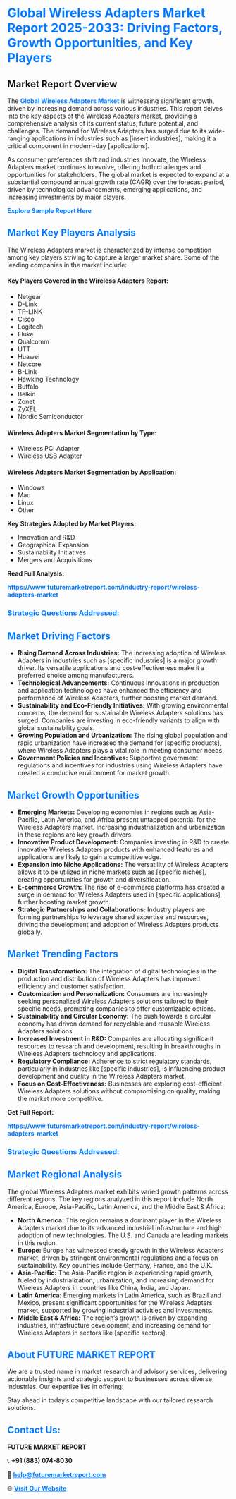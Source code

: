 <h1 style="color: #007BFF;">Global Wireless Adapters Market Report 2025-2033: Driving Factors, Growth Opportunities, and Key Players</h1>

<section id="overview">
<h2>Market Report Overview</h2>
<p>The <a href="https://www.futuremarketreport.com/industry-report/wireless-adapters-market" style="color: #007BFF; text-decoration: none;"><strong>Global Wireless Adapters Market</strong></a> is witnessing significant growth, driven by increasing demand across various industries. This report delves into the key aspects of the Wireless Adapters market, providing a comprehensive analysis of its current status, future potential, and challenges. The demand for Wireless Adapters has surged due to its wide-ranging applications in industries such as [insert industries], making it a critical component in modern-day [applications].</p>
<p>As consumer preferences shift and industries innovate, the Wireless Adapters market continues to evolve, offering both challenges and opportunities for stakeholders. The global market is expected to expand at a substantial compound annual growth rate (CAGR) over the forecast period, driven by technological advancements, emerging applications, and increasing investments by major players.</p>
</section>

<section id="overview">
<p><a href="https://www.futuremarketreport.com/request-sample/reportId=82609" style="color: #007BFF; text-decoration: none;"><strong>Explore Sample Report Here</strong></a></p>
</section>

<section id="key-players">
<h2 style="color: #007BFF;">Market Key Players Analysis</h2>
<p>The Wireless Adapters market is characterized by intense competition among key players striving to capture a larger market share. Some of the leading companies in the market include:</p>
<h4>Key Players Covered in the Wireless Adapters Report:</h4>
<ul><li>Netgear</li><li>D-Link</li><li>TP-LINK</li><li>Cisco</li><li>Logitech</li><li>Fluke</li><li>Qualcomm</li><li>UTT</li><li>Huawei</li><li>Netcore</li><li>B-Link</li><li>Hawking Technology</li><li>Buffalo</li><li>Belkin</li><li>Zonet</li><li>ZyXEL</li><li>Nordic Semiconductor</li></ul>
<h4>Wireless Adapters Market Segmentation by Type:</h4>
<ul><li>Wireless PCI Adapter</li><li>Wireless USB Adapter</li></ul>

<h4>Wireless Adapters Market Segmentation by Application:</h4>
<ul><li>Windows</li><li>Mac</li><li>Linux</li><li>Other</li></ul>
<p><strong>Key Strategies Adopted by Market Players:</strong></p>
<ul>
<li>Innovation and R&D</li>
<li>Geographical Expansion</li>
<li>Sustainability Initiatives</li>
<li>Mergers and Acquisitions</li>
</ul>
</section>

<section>
<p><strong>Read Full Analysis: </strong></p><a href="https://www.futuremarketreport.com/industry-report/wireless-adapters-market" style="color: #007BFF; text-decoration: none;"><strong>https://www.futuremarketreport.com/industry-report/wireless-adapters-market</strong></a>
<h3 style="color: #007BFF;">Strategic Questions Addressed:</h3>
</section>

<section id="driving-factors">
<h2 style="color: #007BFF;">Market Driving Factors</h2>
<ul>
<li><strong>Rising Demand Across Industries:</strong> The increasing adoption of Wireless Adapters in industries such as [specific industries] is a major growth driver. Its versatile applications and cost-effectiveness make it a preferred choice among manufacturers.</li>
<li><strong>Technological Advancements:</strong> Continuous innovations in production and application technologies have enhanced the efficiency and performance of Wireless Adapters, further boosting market demand.</li>
<li><strong>Sustainability and Eco-Friendly Initiatives:</strong> With growing environmental concerns, the demand for sustainable Wireless Adapters solutions has surged. Companies are investing in eco-friendly variants to align with global sustainability goals.</li>
<li><strong>Growing Population and Urbanization:</strong> The rising global population and rapid urbanization have increased the demand for [specific products], where Wireless Adapters plays a vital role in meeting consumer needs.</li>
<li><strong>Government Policies and Incentives:</strong> Supportive government regulations and incentives for industries using Wireless Adapters have created a conducive environment for market growth.</li>
</ul>
</section>

<section id="growth-opportunities">
<h2 style="color: #007BFF;">Market Growth Opportunities</h2>
<ul>
<li><strong>Emerging Markets:</strong> Developing economies in regions such as Asia-Pacific, Latin America, and Africa present untapped potential for the Wireless Adapters market. Increasing industrialization and urbanization in these regions are key growth drivers.</li>
<li><strong>Innovative Product Development:</strong> Companies investing in R&D to create innovative Wireless Adapters products with enhanced features and applications are likely to gain a competitive edge.</li>
<li><strong>Expansion into Niche Applications:</strong> The versatility of Wireless Adapters allows it to be utilized in niche markets such as [specific niches], creating opportunities for growth and diversification.</li>
<li><strong>E-commerce Growth:</strong> The rise of e-commerce platforms has created a surge in demand for Wireless Adapters used in [specific applications], further boosting market growth.</li>
<li><strong>Strategic Partnerships and Collaborations:</strong> Industry players are forming partnerships to leverage shared expertise and resources, driving the development and adoption of Wireless Adapters products globally.</li>
</ul>
</section>

<section id="trending-factors">
<h2 style="color: #007BFF;">Market Trending Factors</h2>
<ul>
<li><strong>Digital Transformation:</strong> The integration of digital technologies in the production and distribution of Wireless Adapters has improved efficiency and customer satisfaction.</li>
<li><strong>Customization and Personalization:</strong> Consumers are increasingly seeking personalized Wireless Adapters solutions tailored to their specific needs, prompting companies to offer customizable options.</li>
<li><strong>Sustainability and Circular Economy:</strong> The push towards a circular economy has driven demand for recyclable and reusable Wireless Adapters solutions.</li>
<li><strong>Increased Investment in R&D:</strong> Companies are allocating significant resources to research and development, resulting in breakthroughs in Wireless Adapters technology and applications.</li>
<li><strong>Regulatory Compliance:</strong> Adherence to strict regulatory standards, particularly in industries like [specific industries], is influencing product development and quality in the Wireless Adapters market.</li>
<li><strong>Focus on Cost-Effectiveness:</strong> Businesses are exploring cost-efficient Wireless Adapters solutions without compromising on quality, making the market more competitive.</li>
</ul>
</section>

<section>
<p><strong>Get Full Report: </strong></p><a href="https://www.futuremarketreport.com/industry-report/wireless-adapters-market" style="color: #007BFF; text-decoration: none;"><strong>https://www.futuremarketreport.com/industry-report/wireless-adapters-market</strong></a>
<h3 style="color: #007BFF;">Strategic Questions Addressed:</h3>
</section>


<section id="regional-analysis">
<h2 style="color: #007BFF;">Market Regional Analysis</h2>
<p>The global Wireless Adapters market exhibits varied growth patterns across different regions. The key regions analyzed in this report include North America, Europe, Asia-Pacific, Latin America, and the Middle East & Africa:</p>
<ul>
<li><strong>North America:</strong> This region remains a dominant player in the Wireless Adapters market due to its advanced industrial infrastructure and high adoption of new technologies. The U.S. and Canada are leading markets in this region.</li>
<li><strong>Europe:</strong> Europe has witnessed steady growth in the Wireless Adapters market, driven by stringent environmental regulations and a focus on sustainability. Key countries include Germany, France, and the U.K.</li>
<li><strong>Asia-Pacific:</strong> The Asia-Pacific region is experiencing rapid growth, fueled by industrialization, urbanization, and increasing demand for Wireless Adapters in countries like China, India, and Japan.</li>
<li><strong>Latin America:</strong> Emerging markets in Latin America, such as Brazil and Mexico, present significant opportunities for the Wireless Adapters market, supported by growing industrial activities and investments.</li>
<li><strong>Middle East & Africa:</strong> The region’s growth is driven by expanding industries, infrastructure development, and increasing demand for Wireless Adapters in sectors like [specific sectors].</li>
</ul>
</section>

<footer>
<h2 style="color: #007BFF;">About FUTURE MARKET REPORT</h2>
<p>We are a trusted name in market research and advisory services, delivering actionable insights and strategic support to businesses across diverse industries. Our expertise lies in offering:</p>

<p>Stay ahead in today’s competitive landscape with our tailored research solutions.</p>

<h2 style="color: #007BFF;">Contact Us:</h2>
<p><strong>FUTURE MARKET REPORT</strong></p>
<p>📞 <strong>+91 (883) 074-8030</strong></p>
<p>📧 <strong><a href="mailto:help@futuremarketreport.com" style="color: #007BFF;">help@futuremarketreport.com</a></strong></p>
<p>🌐 <strong><a href="https://www.futuremarketreport.com/" style="color: #007BFF;">Visit Our Website</a></strong></p>
</footer>